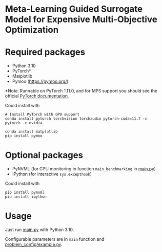 # Meta-Learning Guided Surrogate Model for Expensive Multi-Objective Optimization

# Required packages

* Python 3.10
* PyTorch*
* Matplotlib
* Pymoo (https://pymoo.org/)

*Note: Runnable on PyTorch 1.11.0,
and for MPS support you should see the official
[PyTorch documentation](https://pytorch.org/get-started/locally/).

Could install with

```shell
# Install PyTorch with GPU support
conda install pytorch torchvision torchaudio pytorch-cuda=11.7 -c pytorch -c nvidia

conda install matplotlib
pip install pymoo
```

# Optional packages

* PyNVML (for GPU monitoring in function `main_benchmarking` in [main.py](./main.py))
* IPython (for interactive `sys.excepthook`)

Could install with

```shell
pip install pynvml
pip install ipython
```

# Usage
Just run [main.py](./main.py) with Python 3.10.

Configurable parameters are in `main` function and [problem_config/example.py](./problem_config/example.py).
